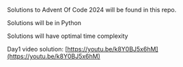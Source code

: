 Solutions to Advent Of Code 2024 will be found in this repo.

Solutions will be in 
Python

Solutions will have optimal time complexity 

Day1 video solution: [https://youtu.be/k8Y0BJ5x6hM](https://youtu.be/k8Y0BJ5x6hM)
